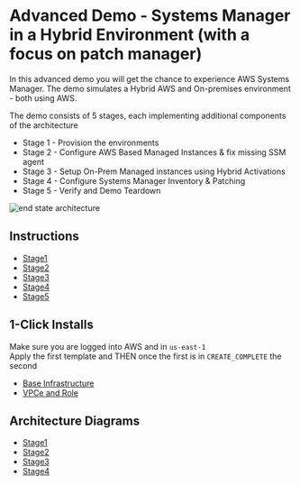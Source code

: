 # Advanced Demo - Systems Manager in a Hybrid Environment (with a focus on patch manager)

In this advanced demo you will get the chance to experience AWS Systems Manager. 
The demo simulates a Hybrid AWS and On-premises environment - both using AWS.  

The demo consists of 5 stages, each implementing additional components of the architecture

- Stage 1 - Provision the environments
- Stage 2 - Configure AWS Based Managed Instances & fix missing SSM agent
- Stage 3 - Setup On-Prem Managed instances using Hybrid Activations
- Stage 4 - Configure Systems Manager Inventory & Patching
- Stage 5 - Verify and Demo Teardown

![end state architecture](https://github.com/acantril/learn-cantrill-io-labs/raw/master/aws-patch-manager/02_LABINSTRUCTIONS/ARCHITECTURE-STAGE4.png)

## Instructions

- [Stage1](https://github.com/acantril/learn-cantrill-io-labs/blob/master/aws-patch-manager/02_LABINSTRUCTIONS/STAGE1%20-%20Provision%20%26%20Verify.md)
- [Stage2](https://github.com/acantril/learn-cantrill-io-labs/blob/master/aws-patch-manager/02_LABINSTRUCTIONS/STAGE2%20-%20AWS%20Managed%20Instances.md)
- [Stage3](https://github.com/acantril/learn-cantrill-io-labs/blob/master/aws-patch-manager/02_LABINSTRUCTIONS/STAGE3%20-%20On-Prem%20Managed%20Instances.md)
- [Stage4](https://github.com/acantril/learn-cantrill-io-labs/blob/master/aws-patch-manager/02_LABINSTRUCTIONS/STAGE4%20-%20Configure%20Patching.md)
- [Stage5](https://github.com/acantril/learn-cantrill-io-labs/blob/master/aws-patch-manager/02_LABINSTRUCTIONS/STAGE5%20-%20Verify%20Patching.md)

## 1-Click Installs
Make sure you are logged into AWS and in `us-east-1`  
Apply the first template and THEN once the first is in `CREATE_COMPLETE` the second

- [Base Infrastructure](https://console.aws.amazon.com/cloudformation/home?region=us-east-1#/stacks/quickcreate?templateURL=https://learn-cantrill-labs.s3.amazonaws.com/aws-patch-manager/PatchManagerBase.yaml&stackName=SSMBASE)
- [VPCe and Role](https://console.aws.amazon.com/cloudformation/home?region=us-east-1#/stacks/quickcreate?templateURL=https://learn-cantrill-labs.s3.amazonaws.com/aws-patch-manager/PatchManagerVPCEndpointsandRole.yaml&stackName=SSMVPCE)

## Architecture Diagrams

- [Stage1](https://github.com/acantril/learn-cantrill-io-labs/raw/master/aws-patch-manager/02_LABINSTRUCTIONS/ARCHITECTURE-STAGE1.png)
- [Stage2](https://github.com/acantril/learn-cantrill-io-labs/raw/master/aws-patch-manager/02_LABINSTRUCTIONS/ARCHITECTURE-STAGE2.png)
- [Stage3](https://github.com/acantril/learn-cantrill-io-labs/raw/master/aws-patch-manager/02_LABINSTRUCTIONS/ARCHITECTURE-STAGE3.png)
- [Stage4](https://github.com/acantril/learn-cantrill-io-labs/raw/master/aws-patch-manager/02_LABINSTRUCTIONS/ARCHITECTURE-STAGE4.png)

